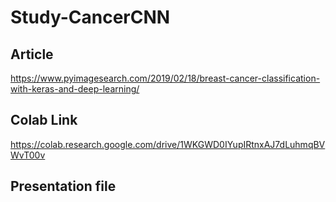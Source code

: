 # Study-CancerCNN


## Article 
https://www.pyimagesearch.com/2019/02/18/breast-cancer-classification-with-keras-and-deep-learning/

## Colab Link
https://colab.research.google.com/drive/1WKGWD0IYupIRtnxAJ7dLuhmqBVWvT00v

## Presentation file
